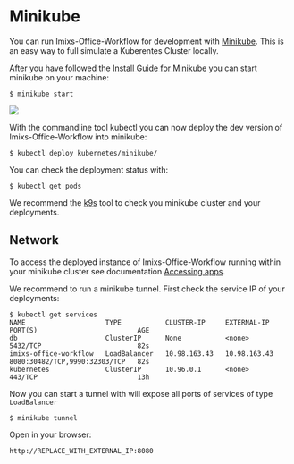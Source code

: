 # Minikube

You can run Imixs-Office-Workflow for development with [Minikube](https://minikube.sigs.k8s.io/docs/). This is an easy way to full simulate a Kuberentes Cluster locally. 

After you have followed the [Install Guide for Minikube](https://kubernetes.io/de/docs/tasks/tools/install-minikube/) you can start minikube on your machine:

	$ minikube start

<img class="screenshot" src="minikube01.png" /> 	
                             

With the commandline tool kubectl you can now deploy the dev version of Imixs-Office-Workflow into minikube:

	$ kubectl deploy kubernetes/minikube/


You can check the deployment status with:

	$ kubectl get pods

We recommend the [k9s](https://github.com/derailed/k9s) tool to check you minikube cluster and your deployments.


## Network

To access the deployed instance of Imixs-Office-Workflow running within your minikube cluster see documentation [Accessing apps](https://minikube.sigs.k8s.io/docs/handbook/accessing/). 

We recommend to run a minikube tunnel. First check the service IP of your deployments:

```
$ kubectl get services
NAME                    TYPE           CLUSTER-IP     EXTERNAL-IP    PORT(S)                         AGE
db                      ClusterIP      None           <none>         5432/TCP                        82s
imixs-office-workflow   LoadBalancer   10.98.163.43   10.98.163.43   8080:30482/TCP,9990:32303/TCP   82s
kubernetes              ClusterIP      10.96.0.1      <none>         443/TCP                         13h
```

Now you can start a tunnel with will expose all ports of services of type `LoadBalancer` 

	$ minikube tunnel

Open in your browser:

	http://REPLACE_WITH_EXTERNAL_IP:8080




